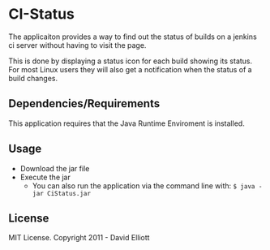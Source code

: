 CI-Status
========

The applicaiton provides a way to find out the status of builds on a jenkins ci server without having to visit the page.

This is done by displaying a status icon for each build showing its status.  For most Linux users they will also get a notification when the status of a build changes.

Dependencies/Requirements
-----------

This application requires that the Java Runtime Enviroment is installed.

Usage
-----

* Download the jar file
* Execute the jar
  * You can also run the application via the command line with:
    `$ java -jar CiStatus.jar`

License
-------

MIT License. Copyright 2011 - David Elliott
